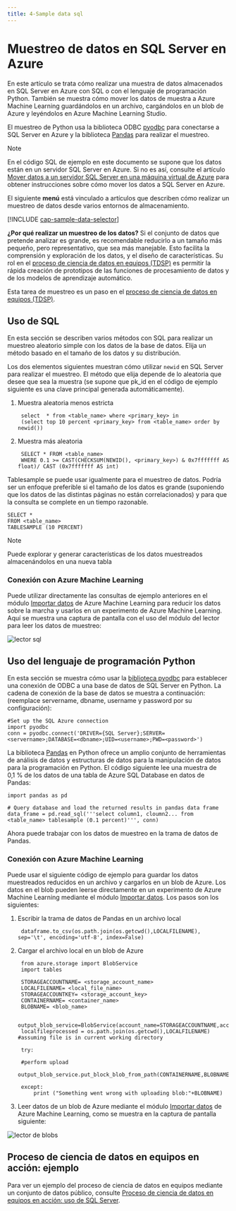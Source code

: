 ```yaml
---
title: 4-Sample data sql
---
```

# <a name="heading"></a>Muestreo de datos en SQL Server en Azure
En este artículo se trata cómo realizar una muestra de datos almacenados en SQL Server en Azure con SQL o con el lenguaje de programación Python. También se muestra cómo mover los datos de muestra a Azure Machine Learning guardándolos en un archivo, cargándolos en un blob de Azure y leyéndolos en Azure Machine Learning Studio.

El muestreo de Python usa la biblioteca ODBC [pyodbc](https://code.google.com/p/pyodbc/) para conectarse a SQL Server en Azure y la biblioteca [Pandas](http://pandas.pydata.org/) para realizar el muestreo.

> [!NOTE]
> En el código SQL de ejemplo en este documento se supone que los datos están en un servidor SQL Server en Azure. Si no es así, consulte el artículo [Mover datos a un servidor SQL Server en una máquina virtual de Azure](move-sql-server-virtual-machine.md) para obtener instrucciones sobre cómo mover los datos a SQL Server en Azure.
> 
> 

El siguiente **menú** está vinculado a artículos que describen cómo realizar un muestreo de datos desde varios entornos de almacenamiento. 

[!INCLUDE [cap-sample-data-selector](../../../includes/cap-sample-data-selector.md)]

**¿Por qué realizar un muestreo de los datos?**
Si el conjunto de datos que pretende analizar es grande, es recomendable reducirlo a un tamaño más pequeño, pero representativo, que sea más manejable. Esto facilita la comprensión y exploración de los datos, y el diseño de características. Su rol en el [proceso de ciencia de datos en equipos (TDSP)](https://azure.microsoft.com/documentation/learning-paths/cortana-analytics-process/) es permitir la rápida creación de prototipos de las funciones de procesamiento de datos y de los modelos de aprendizaje automático.

Esta tarea de muestreo es un paso en el [proceso de ciencia de datos en equipos (TDSP)](https://azure.microsoft.com/documentation/learning-paths/cortana-analytics-process/).

## <a name="SQL"></a>Uso de SQL
En esta sección se describen varios métodos con SQL para realizar un muestreo aleatorio simple con los datos de la base de datos. Elija un método basado en el tamaño de los datos y su distribución.

Los dos elementos siguientes muestran cómo utilizar `newid` en SQL Server para realizar el muestreo. El método que elija depende de lo aleatoria que desee que sea la muestra (se supone que pk_id en el código de ejemplo siguiente es una clave principal generada automáticamente).

1. Muestra aleatoria menos estricta
   
        select  * from <table_name> where <primary_key> in 
        (select top 10 percent <primary_key> from <table_name> order by newid())
2. Muestra más aleatoria 
   
        SELECT * FROM <table_name>
        WHERE 0.1 >= CAST(CHECKSUM(NEWID(), <primary_key>) & 0x7fffffff AS float)/ CAST (0x7fffffff AS int)

Tablesample se puede usar igualmente para el muestreo de datos. Podría ser un enfoque preferible si el tamaño de los datos es grande (suponiendo que los datos de las distintas páginas no están correlacionados) y para que la consulta se complete en un tiempo razonable.

    SELECT *
    FROM <table_name> 
    TABLESAMPLE (10 PERCENT)

> [!NOTE]
> Puede explorar y generar características de los datos muestreados almacenándolos en una nueva tabla
> 
> 

### <a name="sql-aml"></a>Conexión con Azure Machine Learning
Puede utilizar directamente las consultas de ejemplo anteriores en el módulo [Importar datos][import-data] de Azure Machine Learning para reducir los datos sobre la marcha y usarlos en un experimento de Azure Machine Learning. Aquí se muestra una captura de pantalla con el uso del módulo del lector para leer los datos de muestreo:

![lector sql][1]

## <a name="python"></a>Uso del lenguaje de programación Python
En esta sección se muestra cómo usar la [biblioteca pyodbc](https://code.google.com/p/pyodbc/) para establecer una conexión de ODBC a una base de datos de SQL Server en Python. La cadena de conexión de la base de datos se muestra a continuación: (reemplace servername, dbname, username y password por su configuración):

    #Set up the SQL Azure connection
    import pyodbc    
    conn = pyodbc.connect('DRIVER={SQL Server};SERVER=<servername>;DATABASE=<dbname>;UID=<username>;PWD=<password>')

La biblioteca [Pandas](http://pandas.pydata.org/) en Python ofrece un amplio conjunto de herramientas de análisis de datos y estructuras de datos para la manipulación de datos para la programación en Python. El código siguiente lee una muestra de 0,1 % de los datos de una tabla de Azure SQL Database en datos de Pandas:

    import pandas as pd

    # Query database and load the returned results in pandas data frame
    data_frame = pd.read_sql('''select column1, cloumn2... from <table_name> tablesample (0.1 percent)''', conn)

Ahora puede trabajar con los datos de muestreo en la trama de datos de Pandas. 

### <a name="python-aml"></a>Conexión con Azure Machine Learning
Puede usar el siguiente código de ejemplo para guardar los datos muestreados reducidos en un archivo y cargarlos en un blob de Azure. Los datos en el blob pueden leerse directamente en un experimento de Azure Machine Learning mediante el módulo [Importar datos][import-data]. Los pasos son los siguientes: 

1. Escribir la trama de datos de Pandas en un archivo local
   
        dataframe.to_csv(os.path.join(os.getcwd(),LOCALFILENAME), sep='\t', encoding='utf-8', index=False)
2. Cargar el archivo local en un blob de Azure
   
        from azure.storage import BlobService
        import tables
   
        STORAGEACCOUNTNAME= <storage_account_name>
        LOCALFILENAME= <local_file_name>
        STORAGEACCOUNTKEY= <storage_account_key>
        CONTAINERNAME= <container_name>
        BLOBNAME= <blob_name>
   
        output_blob_service=BlobService(account_name=STORAGEACCOUNTNAME,account_key=STORAGEACCOUNTKEY)    
        localfileprocessed = os.path.join(os.getcwd(),LOCALFILENAME) #assuming file is in current working directory
   
        try:
   
        #perform upload
        output_blob_service.put_block_blob_from_path(CONTAINERNAME,BLOBNAME,localfileprocessed)
   
        except:            
            print ("Something went wrong with uploading blob:"+BLOBNAME)
3. Leer datos de un blob de Azure mediante el módulo [Importar datos][import-data] de Azure Machine Learning, como se muestra en la captura de pantalla siguiente:

![lector de blobs][2]

## <a name="the-team-data-science-process-in-action-example"></a>Proceso de ciencia de datos en equipos en acción: ejemplo
Para ver un ejemplo del proceso de ciencia de datos en equipos mediante un conjunto de datos público, consulte [Proceso de ciencia de datos en equipos en acción: uso de SQL Server](sql-walkthrough.md).

[1]: ./media/sample-sql-server-virtual-machine/reader_database.png
[2]: ./media/sample-sql-server-virtual-machine/reader_blob.png

[import-data]: https://msdn.microsoft.com/library/azure/4e1b0fe6-aded-4b3f-a36f-39b8862b9004/

